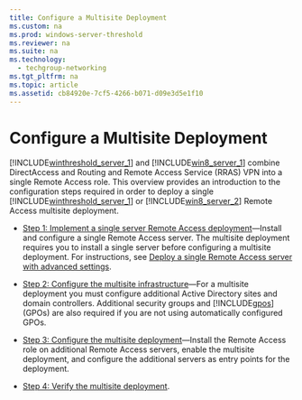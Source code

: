 ```yaml
---
title: Configure a Multisite Deployment
ms.custom: na
ms.prod: windows-server-threshold
ms.reviewer: na
ms.suite: na
ms.technology: 
  - techgroup-networking
ms.tgt_pltfrm: na
ms.topic: article
ms.assetid: cb84920e-7cf5-4266-b071-d09e3d5e1f10
---
```

# Configure a Multisite Deployment
[!INCLUDE[winthreshold_server_1](includes/winthreshold_server_1_md.md)] and [!INCLUDE[win8_server_1](includes/win8_server_1_md.md)] combine DirectAccess and Routing and Remote Access Service \(RRAS\) VPN into a single Remote Access role. This overview provides an introduction to the configuration steps required in order to deploy a single [!INCLUDE[winthreshold_server_1](includes/winthreshold_server_2_md.md)] or [!INCLUDE[win8_server_2](includes/win8_server_2_md.md)] Remote Access multisite deployment.

-   [Step 1: Implement a single server Remote Access deployment](assetId:///a811b73d-56af-4457-aa82-0c23b4c57b4f)—Install and configure a single Remote Access server. The multisite deployment requires you to install a single server before configuring a multisite deployment. For instructions, see [Deploy a single Remote Access server with advanced settings](assetId:///3475e527-541f-4a34-b940-18d481ac59f6).

-   [Step 2: Configure the multisite infrastructure](assetId:///b1960686-a81e-4f48-83f1-cc4ea484df43)—For a multisite deployment you must configure additional Active Directory sites and domain controllers. Additional security groups and [!INCLUDE[gpos](includes/gpos_md.md)] \(GPOs\) are also required if you are not using automatically configured GPOs.

-   [Step 3: Configure the multisite deployment](assetId:///2325da4a-3987-4132-b8d0-95c275f544b1)—Install the Remote Access role on additional Remote Access servers, enable the multisite deployment, and configure the additional servers as entry points for the deployment.

-   [Step 4: Verify the multisite deployment](assetId:///9d278e9a-2e1f-49a9-a4b1-8b02de484c18).



